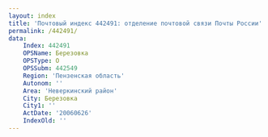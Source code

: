 ```yaml
---
layout: index
title: 'Почтовый индекс 442491: отделение почтовой связи Почты России'
permalink: /442491/
data:
    Index: 442491
    OPSName: Березовка
    OPSType: О
    OPSSubm: 442549
    Region: 'Пензенская область'
    Autonom: ''
    Area: 'Неверкинский район'
    City: Березовка
    City1: ''
    ActDate: '20060626'
    IndexOld: ''
---
```

